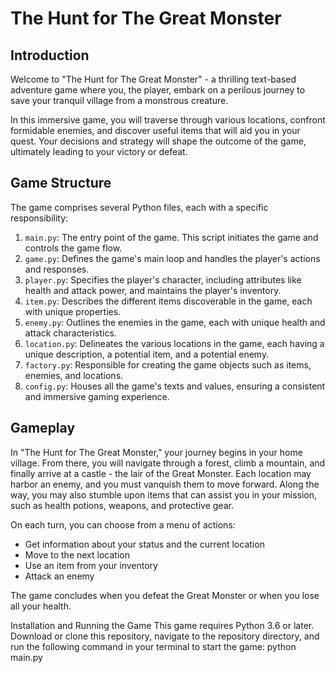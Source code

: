 # The Hunt for The Great Monster

## Introduction

Welcome to "The Hunt for The Great Monster" - a thrilling text-based adventure game where you, the player, embark on a perilous journey to save your tranquil village from a monstrous creature. 

In this immersive game, you will traverse through various locations, confront formidable enemies, and discover useful items that will aid you in your quest. Your decisions and strategy will shape the outcome of the game, ultimately leading to your victory or defeat.

## Game Structure
The game comprises several Python files, each with a specific responsibility:
1. `main.py`: The entry point of the game. This script initiates the game and controls the game flow.
2. `game.py`: Defines the game's main loop and handles the player's actions and responses.
3. `player.py`: Specifies the player's character, including attributes like health and attack power, and maintains the player's inventory.
4. `item.py`: Describes the different items discoverable in the game, each with unique properties.
5. `enemy.py`: Outlines the enemies in the game, each with unique health and attack characteristics.
6. `location.py`: Delineates the various locations in the game, each having a unique description, a potential item, and a potential enemy.
7. `factory.py`: Responsible for creating the game objects such as items, enemies, and locations.
8. `config.py`: Houses all the game's texts and values, ensuring a consistent and immersive gaming experience.

## Gameplay
In "The Hunt for The Great Monster," your journey begins in your home village. From there, you will navigate through a forest, climb a mountain, and finally arrive at a castle - the lair of the Great Monster. 
Each location may harbor an enemy, and you must vanquish them to move forward. Along the way, you may also stumble upon items that can assist you in your mission, such as health potions, weapons, and protective gear.

On each turn, you can choose from a menu of actions:
- Get information about your status and the current location
- Move to the next location
- Use an item from your inventory
- Attack an enemy

The game concludes when you defeat the Great Monster or when you lose all your health.

Installation and Running the Game
This game requires Python 3.6 or later. Download or clone this repository, navigate to the repository directory, and run the following command in your terminal to start the game:
python main.py